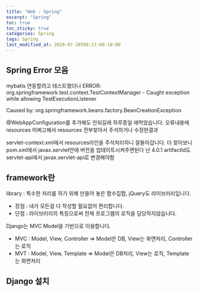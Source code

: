 ```yaml
---
title: "Web - Spring"
excerpt: "Spring"
toc: true
toc_sticky: true
categories: Spring
tags: Spring
last_modified_at: 2020-07-28T08:17:00-18:00
---
```

## Spring Error 모음
mybatis 연동할려고 테스트했더니 
ERROR: org.springframework.test.context.TestContextManager - Caught exception while allowing TestExecutionListener

Caused by: org.springframework.beans.factory.BeanCreationException




@WebAppConfiguration를 추가해도 안되길래 하루종일 애먹었습니다.
오류내용에 resources 어쩌고해서 resources 전부찾아서 주석하거나 수정한결과

servlet-context.xml에서 resources라인을 주석처리하니 잘돌아갑니다.
더 찾아보니 
pom.xml에서 javax.servlet안에 버전을 업데이트시켜주면된다 난 4.0.1 artifactId도 
servlet-api에서 javax.servlet-api로 변경해야함



## framework란  
library : 특수한 처리를 하기 위해 만들어 놓은 함수집합, jQuery도 라이브러리입니다.  
- 장점 : 내가 모든걸 다 작성할 필요없어 편리합니다.  
- 단점 : 라이브러리의 특징으로써 전체 프로그램의 로직을 담당하지않습니다.  
		

Django는 MVC Model을 기반으로 이용합니다.  
- MVC : Model, View, Controller => Model은 DB, View는 화면처리, Controller는 로직  
- MVT : Model, View, Template => Model은 DB처리, View는 로직, Template는 화면처리  
	
## Django 설치  
